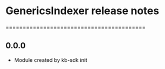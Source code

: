 # GenericsIndexer release notes
=========================================

0.0.0
-----
* Module created by kb-sdk init
